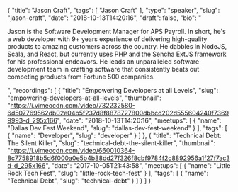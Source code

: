 {
  "title": "Jason Craft",
  "tags": [
    "Jason Craft"
  ],
  "type": "speaker",
  "slug": "jason-craft",
  "date": "2018-10-13T14:20:16",
  "draft": false,
  "bio": "<p>Jason is the Software Development Manager for APS Payroll. In short, he's a web developer with 9+ years experience of delivering high-quality products to amazing customers across the country. He dabbles in NodeJS, Scala, and React, but currently uses PHP and the Sencha ExtJS framework for his professional endeavors. He leads an unparalleled software development team in crafting software that consistently beats out competing products from Fortune 500 companies. </p>",
  "recordings": [
    {
      "title": "Empowering Developers at all Levels",
      "slug": "empowering-developers-at-all-levels",
      "thumbnail": "https://i.vimeocdn.com/video/732232580-6d507769562db02e04b5f237d8f8878727800dbbcd202d555604240f73699993-d_295x166",
      "date": "2018-10-13T14:20:16",
      "meetups": [
        {
          "name": "Dallas Dev Fest Weekend",
          "slug": "dallas-dev-fest-weekend"
        }
      ],
      "tags": [
        {
          "name": "Developer",
          "slug": "developer"
        }
      ]
    },
    {
      "title": "Technical Debt: The Silent Killer",
      "slug": "technical-debt-the-silent-killer",
      "thumbnail": "https://i.vimeocdn.com/video/660010364-8c7758918b5d6f000a0e5b4b88dd27f326f8cbf9784f2c8892956a1f27f7ac3d-d_295x166",
      "date": "2017-10-05T21:43:58",
      "meetups": [
        {
          "name": "Little Rock Tech Fest",
          "slug": "little-rock-tech-fest"
        }
      ],
      "tags": [
        {
          "name": "Technical Debt",
          "slug": "technical-debt"
        }
      ]
    }
  ]
}